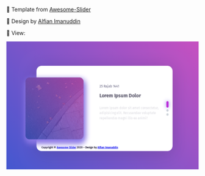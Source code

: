 🌌 Template from [Awesome-Slider](https://github.com/alfianimanuddin/Awesome-Slider)

🎨 Design by [Alfian Imanuddin](https://alfi.design/)

🔬 View:

![view](awesome-slider-port.png)